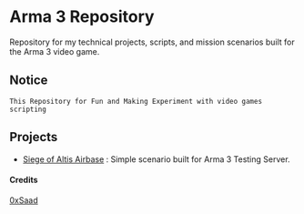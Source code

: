 # Arma 3 Repository
Repository for my technical projects, scripts, and mission scenarios built for the Arma 3 video game.

## Notice
`This Repository for Fun and Making Experiment with video games scripting`

## Projects
- [Siege of Altis Airbase](altismission.sqm) : Simple scenario built for Arma 3 Testing Server.

#### Credits
[0xSaad](https://x.com/0xdonzdev)

